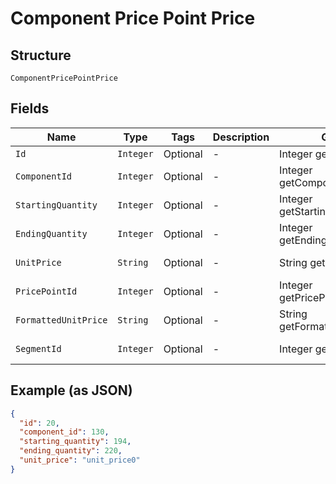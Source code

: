 
# Component Price Point Price

## Structure

`ComponentPricePointPrice`

## Fields

| Name | Type | Tags | Description | Getter | Setter |
|  --- | --- | --- | --- | --- | --- |
| `Id` | `Integer` | Optional | - | Integer getId() | setId(Integer id) |
| `ComponentId` | `Integer` | Optional | - | Integer getComponentId() | setComponentId(Integer componentId) |
| `StartingQuantity` | `Integer` | Optional | - | Integer getStartingQuantity() | setStartingQuantity(Integer startingQuantity) |
| `EndingQuantity` | `Integer` | Optional | - | Integer getEndingQuantity() | setEndingQuantity(Integer endingQuantity) |
| `UnitPrice` | `String` | Optional | - | String getUnitPrice() | setUnitPrice(String unitPrice) |
| `PricePointId` | `Integer` | Optional | - | Integer getPricePointId() | setPricePointId(Integer pricePointId) |
| `FormattedUnitPrice` | `String` | Optional | - | String getFormattedUnitPrice() | setFormattedUnitPrice(String formattedUnitPrice) |
| `SegmentId` | `Integer` | Optional | - | Integer getSegmentId() | setSegmentId(Integer segmentId) |

## Example (as JSON)

```json
{
  "id": 20,
  "component_id": 130,
  "starting_quantity": 194,
  "ending_quantity": 220,
  "unit_price": "unit_price0"
}
```


